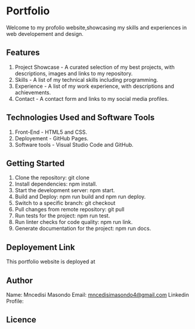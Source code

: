 # Portfolio

Welcome to my profolio website,showcasing  my skills and experiences in web developement and design.  

## Features

1. Project Showcase - A curated selection of my best projects, with descriptions, images and links to my repository.
2. Skills - A list of my technical skills including programming.
3. Experience - A list of my work experience, with descriptions and achievements.
4. Contact - A contact form and links to my social media profiles. 


## Technologies Used and Software Tools

1. Front-End - HTML5 and CSS.
2. Deployement - GitHub Pages. 
3. Software tools - Visual Studio Code and GitHub.

## Getting Started

1. Clone the repository: git clone 
2. Install dependencies: npm install.
3. Start the development server: npm start.
4. Build and Deploy: npm run build and npm run deploy.
5. Switch to a specific branch: git checkout <branch-name>
6. Pull changes from remote repository: git pull <branch-name>
7. Run tests for the project: npm run test.
8. Run linter checks for code quality: npm run link.
9. Generate documentation for the project: npm run docs.

## Deployement Link

This portfolio website is deployed at 

## Author

Name: Mncedisi Masondo
Email: mncedisimasondo4@gmail.com
Linkedin Profile: 

## Licence

